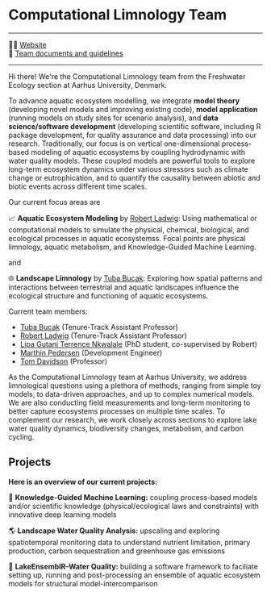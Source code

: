 # Computational Limnology Team



-----

👩‍💻 [Website](https://ecos.au.dk/en/researchconsultancy/research-areas/freshwater-ecology)  
:paperclip: [Team documents and guidelines](https://github.com/computational-limnology/.github/wiki)


-----

Hi there! We're the Computational Limnology team from the Freshwater Ecology section at Aarhus University, Denmark.

To advance aquatic ecosystem modelling, we integrate **model theory** (developing novel models and improving existing code), **model application** (running models on study sites for scenario analysis), and **data science/software development** (developing scientific software, including R package development, for quality assurance and data processing) into our research. Traditionally, our focus is on vertical one-dimensional process-based modeling of aquatic ecosystems by coupling hydrodynamic with water quality models. These coupled models are powerful tools to explore long-term ecosystem dynamics under various stressors such as climate change or eutrophication, and to quantify the causality between abiotic and biotic events across different time scales. 

Our current focus areas are

:chart_with_upwards_trend: **Aquatic Ecosystem Modeling** by [Robert Ladwig](mailto:rladwig@ecos.au.dk): Using mathematical or computational models to simulate the physical, chemical, biological, and ecological processes in aquatic ecosystemss. Focal points are physical limnology, aquatic metabolism, and Knowledge-Guided Machine Learning.

and 

:globe_with_meridians: **Landscape Limnology** by [Tuba Bucak](mailto:tbo@ecos.au.dk): Exploring how spatial patterns and interactions between terrestrial and aquatic landscapes influence the ecological structure and functioning of aquatic ecosystems.

Current team members:

- [Tuba Bucak](https://www.au.dk/en/tbo@ecos.au.dk/) (Tenure-Track Assistant Professor)
- [Robert Ladwig](https://www.au.dk/en/rladwig@ecos.au.dk/) (Tenure-Track Assistant Professor)
- [Lipa Gutani Terrence Nkwalale](https://www.ufz.de/index.php?en=37333) (PhD student, co-supervised by Robert)
- [Marthin Pedersen](https://www.au.dk/mp@ecos.au.dk/) (Development Engineer)
- [Tom Davidson](https://www.au.dk/thd@ecos.au.dk/) (Professor)

As the Computational Limnology team at Aarhus University, we address limnological questions using a plethora of methods, ranging from simple toy models, to data-driven approaches, and up to complex numerical models. We are also conducting field measurements and long-term monitoring to better capture ecosystems processes on multiple time scales. To complement our research, we work closely across sections to explore lake water quality dynamics, biodiversity changes, metabolism, and carbon cycling.

## Projects


**Here is an overview of our current projects:**

:crystal_ball: **Knowledge-Guided Machine Learning:** coupling process-based models and/or scientific knowledge (physical/ecological laws and constraints) with innovative deep learning models

:earth_americas: **Landscape Water Quality Analysis:** upscaling and exploring spatiotemporal monitoring data to understand nutrient limitation, primary production, carbon sequestration and greenhouse gas emissions 

:busts_in_silhouette: **LakeEnsemblR-Water Quality:** building a software framework to faciliate setting up, running and post-processing an ensemble of aquatic ecosystem models for structural model-intercomparison


